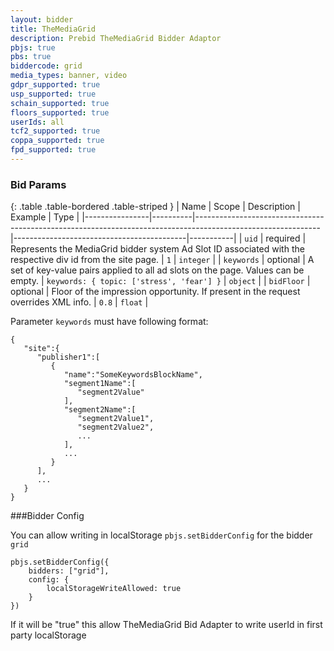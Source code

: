 ```yaml
---
layout: bidder
title: TheMediaGrid
description: Prebid TheMediaGrid Bidder Adaptor
pbjs: true
pbs: true
biddercode: grid
media_types: banner, video
gdpr_supported: true
usp_supported: true
schain_supported: true
floors_supported: true
userIds: all
tcf2_supported: true
coppa_supported: true
fpd_supported: true
---
```



### Bid Params

{: .table .table-bordered .table-striped }
| Name           | Scope    | Description                                                                                                 | Example                                   | Type      |
|----------------|----------|-------------------------------------------------------------------------------------------------------------|-------------------------------------------|-----------|
| `uid`          | required | Represents the MediaGrid bidder system Ad Slot ID associated with the respective div id from the site page. | `1`                                       | `integer` |
| `keywords`     | optional | A set of key-value pairs applied to all ad slots on the page. Values can be empty.                          | `keywords: { topic: ['stress', 'fear'] }` | `object`  |
| `bidFloor`     | optional | Floor of the impression opportunity. If present in the request overrides XML info.                          | `0.8`                                     | `float`   |

Parameter `keywords` must have following format:
```
{
   "site":{
      "publisher1":[
         {
            "name":"SomeKeywordsBlockName",
            "segment1Name":[
               "segment2Value"
            ],
            "segment2Name":[
               "segment2Value1",
               "segment2Value2",
               ...
            ],
            ...
         }
      ],
      ...
   }
}
```

###Bidder Config

You can allow writing in localStorage `pbjs.setBidderConfig` for the bidder `grid`
```
pbjs.setBidderConfig({
    bidders: ["grid"],
    config: {
        localStorageWriteAllowed: true
    }
})
```
If it will be "true" this allow TheMediaGrid Bid Adapter to write userId in first party localStorage
